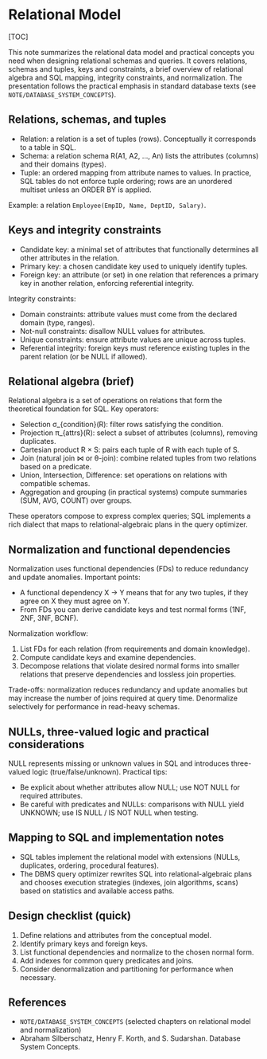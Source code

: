 # Relational Model

[TOC]

This note summarizes the relational data model and practical concepts you need when designing relational schemas and queries. It covers relations, schemas and tuples, keys and constraints, a brief overview of relational algebra and SQL mapping, integrity constraints, and normalization. The presentation follows the practical emphasis in standard database texts (see `NOTE/DATABASE_SYSTEM_CONCEPTS`).

## Relations, schemas, and tuples

- Relation: a relation is a set of tuples (rows). Conceptually it corresponds to a table in SQL.
- Schema: a relation schema R(A1, A2, ..., An) lists the attributes (columns) and their domains (types).
- Tuple: an ordered mapping from attribute names to values. In practice, SQL tables do not enforce tuple ordering; rows are an unordered multiset unless an ORDER BY is applied.

Example: a relation `Employee(EmpID, Name, DeptID, Salary)`.

## Keys and integrity constraints

- Candidate key: a minimal set of attributes that functionally determines all other attributes in the relation.
- Primary key: a chosen candidate key used to uniquely identify tuples.
- Foreign key: an attribute (or set) in one relation that references a primary key in another relation, enforcing referential integrity.

Integrity constraints:

- Domain constraints: attribute values must come from the declared domain (type, ranges).
- Not-null constraints: disallow NULL values for attributes.
- Unique constraints: ensure attribute values are unique across tuples.
- Referential integrity: foreign keys must reference existing tuples in the parent relation (or be NULL if allowed).

## Relational algebra (brief)

Relational algebra is a set of operations on relations that form the theoretical foundation for SQL. Key operators:

- Selection σ_{condition}(R): filter rows satisfying the condition.
- Projection π_{attrs}(R): select a subset of attributes (columns), removing duplicates.
- Cartesian product R × S: pairs each tuple of R with each tuple of S.
- Join (natural join ⋈ or θ-join): combine related tuples from two relations based on a predicate.
- Union, Intersection, Difference: set operations on relations with compatible schemas.
- Aggregation and grouping (in practical systems) compute summaries (SUM, AVG, COUNT) over groups.

These operators compose to express complex queries; SQL implements a rich dialect that maps to relational-algebraic plans in the query optimizer.

## Normalization and functional dependencies

Normalization uses functional dependencies (FDs) to reduce redundancy and update anomalies. Important points:

- A functional dependency X → Y means that for any two tuples, if they agree on X they must agree on Y.
- From FDs you can derive candidate keys and test normal forms (1NF, 2NF, 3NF, BCNF).

Normalization workflow:

1. List FDs for each relation (from requirements and domain knowledge).
2. Compute candidate keys and examine dependencies.
3. Decompose relations that violate desired normal forms into smaller relations that preserve dependencies and lossless join properties.

Trade-offs: normalization reduces redundancy and update anomalies but may increase the number of joins required at query time. Denormalize selectively for performance in read-heavy schemas.

## NULLs, three-valued logic and practical considerations

NULL represents missing or unknown values in SQL and introduces three-valued logic (true/false/unknown). Practical tips:

- Be explicit about whether attributes allow NULL; use NOT NULL for required attributes.
- Be careful with predicates and NULLs: comparisons with NULL yield UNKNOWN; use IS NULL / IS NOT NULL when testing.

## Mapping to SQL and implementation notes

- SQL tables implement the relational model with extensions (NULLs, duplicates, ordering, procedural features).
- The DBMS query optimizer rewrites SQL into relational-algebraic plans and chooses execution strategies (indexes, join algorithms, scans) based on statistics and available access paths.

## Design checklist (quick)

1. Define relations and attributes from the conceptual model.
2. Identify primary keys and foreign keys.
3. List functional dependencies and normalize to the chosen normal form.
4. Add indexes for common query predicates and joins.
5. Consider denormalization and partitioning for performance when necessary.

## References

- `NOTE/DATABASE_SYSTEM_CONCEPTS` (selected chapters on relational model and normalization)
- Abraham Silberschatz, Henry F. Korth, and S. Sudarshan. Database System Concepts.

<!-- End of relational model note -->
